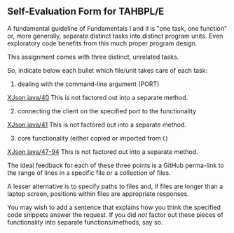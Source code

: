 ## Self-Evaluation Form for TAHBPL/E

A fundamental guideline of Fundamentals I and II is "one task, one
function" or, more generally, separate distinct tasks into distinct
program units. Even exploratory code benefits from this much proper
program design. 

This assignment comes with three distinct, unrelated tasks.

So, indicate below each bullet which file/unit takes care of each task:


1. dealing with the command-line argument (PORT)

[XJson.java/40](https://github.khoury.northeastern.edu/CS4500-F22/akshayd2020-nselvitelli/blob/E/E/Other/src/main/java/XJson.java#L40)
This is not factored out into a separate method.

2. connecting the client on the specified port to the functionality

[XJson.java/41](https://github.khoury.northeastern.edu/CS4500-F22/akshayd2020-nselvitelli/blob/E/E/Other/src/main/java/XJson.java#L41)
This is not factored out into a separate method.

3. core functionality (either copied or imported from `C`)

[XJson.java/47-94](https://github.khoury.northeastern.edu/CS4500-F22/akshayd2020-nselvitelli/blob/E/E/Other/src/main/java/XJson.java#L47-L94)
This is not factored out into a separate method.

The ideal feedback for each of these three points is a GitHub
perma-link to the range of lines in a specific file or a collection of
files.

A lesser alternative is to specify paths to files and, if files are
longer than a laptop screen, positions within files are appropriate
responses.

You may wish to add a sentence that explains how you think the
specified code snippets answer the request. If you did *not* factor
out these pieces of functionality into separate functions/methods, say
so.


